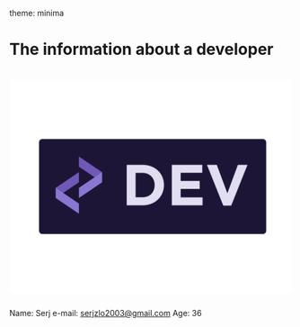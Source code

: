 theme: minima

# The information about a developer
# ![Developer](img/logo.png)
Name: Serj
e-mail: serjzlo2003@gmail.com
Age: 36 
